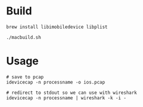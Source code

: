 # Build

```shell
brew install libimobiledevice libplist

./macbuild.sh
```


# Usage

```shell
# save to pcap
idevicecap -n processname -o ios.pcap

# redirect to stdout so we can use with wireshark
idevicecap -n processname | wireshark -k -i -
```